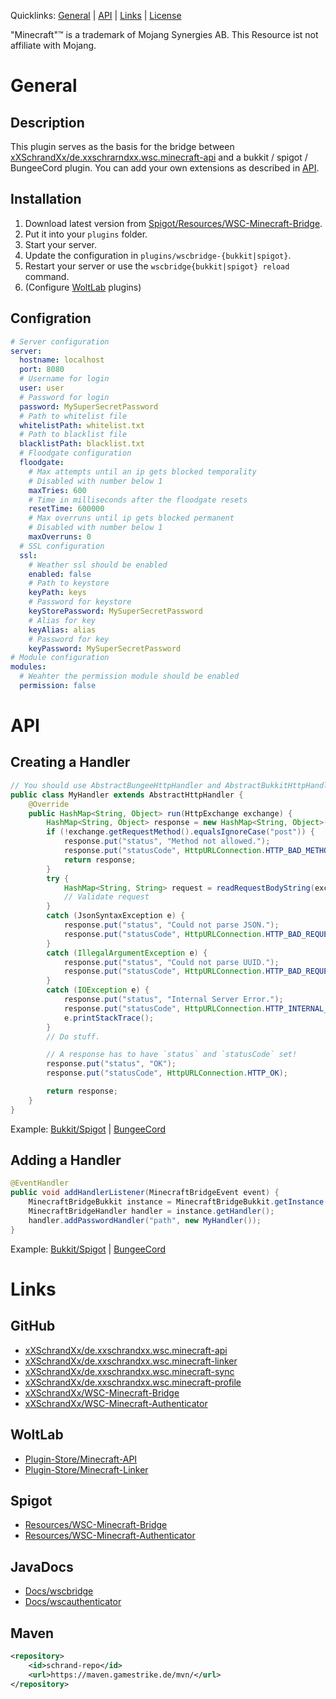 Quicklinks: [General](#general) | [API](#api) | [Links](#links) | [License](https://github.com/xXSchrandXx/WSC-Minecraft-Bridge/blob/main/LICENSE)

"Minecraft"™ is a trademark of Mojang Synergies AB. This Resource ist not affiliate with Mojang.

# General
## Description
This plugin serves as the basis for the bridge between [xXSchrandXx/de.xxschrarndxx.wsc.minecraft-api](https://github.com/xXSchrandXx/de.xxschrarndxx.wsc.minecraft-api) and a bukkit / spigot / BungeeCord plugin. You can add your own extensions as described in [API](#api).
## Installation
1. Download latest version from [Spigot/Resources/WSC-Minecraft-Bridge](https://www.spigotmc.org/resources/wsc-minecraft-bridge.100716/).
2. Put it into your `plugins` folder.
3. Start your server.
4. Update the configuration in `plugins/wscbridge-{bukkit|spigot}`.
5. Restart your server or use the `wscbridge{bukkit|spigot} reload` command.
6. (Configure [WoltLab](#woltlab) plugins)
## Configration
```YAML
# Server configuration
server:
  hostname: localhost
  port: 8080
  # Username for login
  user: user
  # Password for login
  password: MySuperSecretPassword
  # Path to whitelist file
  whitelistPath: whitelist.txt
  # Path to blacklist file
  blacklistPath: blacklist.txt
  # Floodgate configuration
  floodgate:
    # Max attempts until an ip gets blocked temporality
    # Disabled with number below 1
    maxTries: 600
    # Time in milliseconds after the floodgate resets
    resetTime: 600000
    # Max overruns until ip gets blocked permanent
    # Disabled with number below 1
    maxOverruns: 0
  # SSL configuration
  ssl:
    # Weather ssl should be enabled
    enabled: false
    # Path to keystore
    keyPath: keys
    # Password for keystore
    keyStorePassword: MySuperSecretPassword
    # Alias for key
    keyAlias: alias
    # Password for key
    keyPassword: MySuperSecretPassword
# Module configuration
modules:
  # Weahter the permission module should be enabled
  permission: false

```
# API
## Creating a Handler
```JAVA
// You should use AbstractBungeeHttpHandler and AbstractBukkitHttpHandler
public class MyHandler extends AbstractHttpHandler {
    @Override
    public HashMap<String, Object> run(HttpExchange exchange) {
        HashMap<String, Object> response = new HashMap<String, Object>();
        if (!exchange.getRequestMethod().equalsIgnoreCase("post")) {
            response.put("status", "Method not allowed.");
            response.put("statusCode", HttpURLConnection.HTTP_BAD_METHOD);
            return response;
        }
        try {
            HashMap<String, String> request = readRequestBodyString(exchange);
            // Validate request
        }
        catch (JsonSyntaxException e) {
            response.put("status", "Could not parse JSON.");
            response.put("statusCode", HttpURLConnection.HTTP_BAD_REQUEST);
        }
        catch (IllegalArgumentException e) {
            response.put("status", "Could not parse UUID.");
            response.put("statusCode", HttpURLConnection.HTTP_BAD_REQUEST);
        }
        catch (IOException e) {
            response.put("status", "Internal Server Error.");
            response.put("statusCode", HttpURLConnection.HTTP_INTERNAL_ERROR);
            e.printStackTrace();
        }
        // Do stuff.

        // A response has to have `status` and `statusCode` set!
        response.put("status", "OK");
        response.put("statusCode", HttpURLConnection.HTTP_OK);

        return response;
    }
}
```
Example: [Bukkit/Spigot](https://github.com/xXSchrandXx/WSC-Minecraft-Bridge/blob/main/src/main/java/de/xxschrandxx/wsc/bukkit/handler/StatusHandler.java) | [BungeeCord](https://github.com/xXSchrandXx/WSC-Minecraft-Bridge/blob/main/src/main/java/de/xxschrandxx/wsc/bungee/handler/StatusHandler.java)
## Adding a Handler
```JAVA
@EventHandler
public void addHandlerListener(MinecraftBridgeEvent event) {
    MinecraftBridgeBukkit instance = MinecraftBridgeBukkit.getInstance();
    MinecraftBridgeHandler handler = instance.getHandler();
    handler.addPasswordHandler("path", new MyHandler());
}
```
Example: [Bukkit/Spigot](https://github.com/xXSchrandXx/WSC-Minecraft-Bridge/blob/main/src/main/java/de/xxschrandxx/wsc/bukkit/listener/HandlerListener.java) | [BungeeCord](https://github.com/xXSchrandXx/WSC-Minecraft-Bridge/blob/main/src/main/java/de/xxschrandxx/wsc/bungee/listener/HandlerListener.java)

# Links
## GitHub
* [xXSchrandXx/de.xxschrandxx.wsc.minecraft-api](https://github.com/xXSchrandXx/de.xxschrandxx.wsc.minecraft-api)
* [xXSchrandXx/de.xxschrandxx.wsc.minecraft-linker](https://github.com/xXSchrandXx/de.xxschrandxx.wsc.minecraft-linker)
* [xXSchrandXx/de.xxschrandxx.wsc.minecraft-sync](https://github.com/xXSchrandXx/de.xxschrandxx.wsc.minecraft-sync)
* [xXSchrandXx/de.xxschrandxx.wsc.minecraft-profile](https://github.com/xXSchrandXx/de.xxschrandxx.wsc.minecraft-profile)
* [xXSchrandXx/WSC-Minecraft-Bridge](https://github.com/xXSchrandXx/WSC-Minecraft-Bridge)
* [xXSchrandXx/WSC-Minecraft-Authenticator](https://github.com/xXSchrandXx/WSC-Minecraft-Authenticator)

## WoltLab
* [Plugin-Store/Minecraft-API](https://www.woltlab.com/pluginstore/file/7077-minecraft-api/)
* [Plugin-Store/Minecraft-Linker](https://www.woltlab.com/pluginstore/file/7093-minecraft-linker/)
## Spigot
* [Resources/WSC-Minecraft-Bridge](https://www.spigotmc.org/resources/wsc-minecraft-bridge.100716/)
* [Resources/WSC-Minecraft-Authenticator](https://www.spigotmc.org/resources/wsc-minecraft-authenticator.101169/)
## JavaDocs
* [Docs/wscbridge](https://maven.gamestrike.de/docs/wscbridge/)
* [Docs/wscauthenticator](https://maven.gamestrike.de/docs/wscauthenticator/)
## Maven
```XML
<repository>
	<id>schrand-repo</id>
	<url>https://maven.gamestrike.de/mvn/</url>
</repository>
```